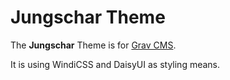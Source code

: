 # Jungschar Theme

The **Jungschar** Theme is for [Grav CMS](http://github.com/getgrav/grav).

It is using WindiCSS and DaisyUI as styling means.